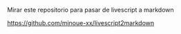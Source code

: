 
Mirar este repositorio para pasar de livescript a markdown


https://github.com/minoue-xx/livescript2markdown